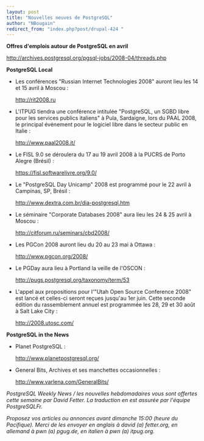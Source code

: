 ```yaml
---
layout: post
title: "Nouvelles neuves de PostgreSQL"
author: "NBougain"
redirect_from: "index.php?post/drupal-424 "
---
```




<!--break-->

<p><strong>Offres d'emplois autour de PostgreSQL en avril</strong></p>

<p><a target="_blank" href="http://archives.postgresql.org/pgsql-jobs/2008-04/threads.php">http://archives.postgresql.org/pgsql-jobs/2008-04/threads.php</a></p>

<p><strong>PostgreSQL Local</strong></p>

<ul>

<li>Les conférences "Russian Internet Technologies 2008" auront lieu les 14 et 15 avril à Moscou&nbsp;:

<a target="_blank" href="http://rit2008.ru">http://rit2008.ru</a></li>

<li>L'ITPUG tiendra une conférence intitulée "PostgreSQL, un SGBD libre pour les services publics italiens" à Pula, Sardaigne, lors du PAAL 2008, le principal événement pour le logiciel libre dans le secteur public en Italie&nbsp;:

<a target="_blank" href="http://www.paal2008.it/">http://www.paal2008.it/</a></li>

<li>Le FISL 9.0 se déroulera du 17 au 19 avril 2008 à la PUCRS de Porto Alegre (Brésil)&nbsp;:

<a target="_blank" href="https://fisl.softwarelivre.org/9.0/">https://fisl.softwarelivre.org/9.0/</a></li>

<li>Le "PostgreSQL Day Unicamp" 2008 est programmé pour le 22 avril à Campinas, SP, Brésil&nbsp;:

<a target="_blank" href="http://www.dextra.com.br/dia-postgresql.htm">http://www.dextra.com.br/dia-postgresql.htm</a></li>

<li>Le séminaire "Corporate Databases 2008" aura lieu les 24 &amp; 25 avril à Moscou&nbsp;:

<a target="_blank" href="http://citforum.ru/seminars/cbd2008/">http://citforum.ru/seminars/cbd2008/</a></li>

<li>Les PGCon 2008 auront lieu du 20 au 23 mai à Ottawa&nbsp;:

<a target="_blank" href="http://www.pgcon.org/2008/">http://www.pgcon.org/2008/</a></li>

<li>Le PGDay aura lieu à Portland la veille de l'OSCON&nbsp;:

<a target="_blank" href="http://pugs.postgresql.org/taxonomy/term/53">http://pugs.postgresql.org/taxonomy/term/53</a></li>

<li>L'appel aux propositions pour l'"Utah Open Source Conference 2008" est lancé et celles-ci seront reçues jusqu'au 1er juin. Cette seconde édition du rassemblement annuel est programmée les 28, 29 et 30 août à Salt Lake City&nbsp;:

<a target="_blank" href="http://2008.utosc.com/">http://2008.utosc.com/</a></li>

</ul>

<p><strong>PostgreSQL in the News</strong></p>

<ul>

<li>Planet PostgreSQL&nbsp;:

<a target="_blank" href="http://www.planetpostgresql.org/">http://www.planetpostgresql.org/</a></li>

<li>General Bits, Archives et ses manchettes occasionnelles&nbsp;:

<a target="_blank" href="http://www.varlena.com/GeneralBits/">http://www.varlena.com/GeneralBits/</a></li>

</ul>

<p><em>PostgreSQL Weekly News / les nouvelles hebdomadaires vous sont offertes cette semaine par David Fetter. La traduction en est assurée par l'équipe PostgreSQLFr.</em></p>

<p><em>Proposez vos articles ou annonces avant dimanche 15:00 (heure du Pacifique). Merci de les envoyer en anglais à david (a) fetter.org, en allemand à pwn (a) pgug.de, en italien à pwn (a) itpug.org.</em></p>
